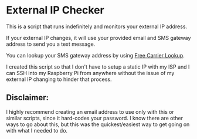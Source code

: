 # External IP Checker
This is a script that runs indefinitely and monitors your external IP address.

If your external IP changes, it will use your provided email and SMS gateway address to send you a text message.

You can lookup your SMS gateway address by using [Free Carrier Lookup](http://www.freecarrierlookup.com).

I created this script so that I don't have to setup a static IP with my ISP and I can SSH into my Raspberry Pi from anywhere without the issue of my external IP changing to hinder that process.

## Disclaimer:
I highly recommend creating an email address to use only with this or similar scripts, since it hard-codes your password. I know there are other ways to go about this, but this was the quickest/easiest way to get going on with what I needed to do.
